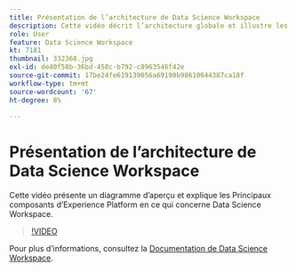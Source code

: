 ```yaml
---
title: Présentation de l’architecture de Data Science Workspace
description: Cette vidéo décrit l’architecture globale et illustre les Principaux composants de Data Science Workspace dans Adobe Experience Platform.
role: User
feature: Data Science Workspace
kt: 7181
thumbnail: 332368.jpg
exl-id: de40f58b-36bd-458c-b792-c8963546f42e
source-git-commit: 17be24fe619139056a69190b98610644387ca18f
workflow-type: tm+mt
source-wordcount: '67'
ht-degree: 8%

---
```


# Présentation de l’architecture de Data Science Workspace

Cette vidéo présente un diagramme d’aperçu et explique les Principaux composants d’Experience Platform en ce qui concerne Data Science Workspace.

>[!VIDEO](https://video.tv.adobe.com/v/332368)

Pour plus d’informations, consultez la [Documentation de Data Science Workspace](https://experienceleague.adobe.com/docs/experience-platform/data-science-workspace/home.html?lang=fr).
